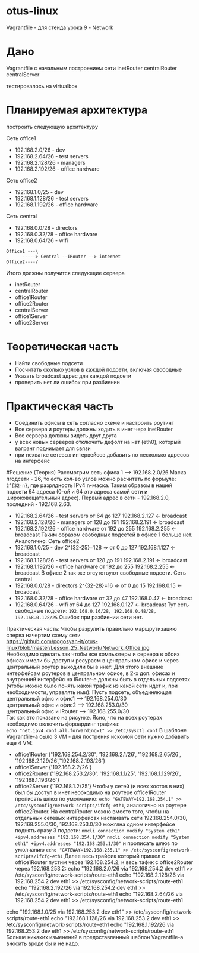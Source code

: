# otus-linux
Vagrantfile - для стенда урока 9 - Network

# Дано
Vagrantfile с начальным  построением сети
inetRouter
centralRouter
centralServer

тестировалось на virtualbox

# Планируемая архитектура
построить следующую архитектуру

Сеть office1
- 192.168.2.0/26      - dev
- 192.168.2.64/26    - test servers
- 192.168.2.128/26  - managers
- 192.168.2.192/26  - office hardware

Сеть office2
- 192.168.1.0/25      - dev
- 192.168.1.128/26  - test servers
- 192.168.1.192/26  - office hardware


Сеть central
- 192.168.0.0/28    - directors
- 192.168.0.32/28  - office hardware
- 192.168.0.64/26  - wifi

```
Office1 ---\
      -----> Central --IRouter --> internet
Office2----/
```
Итого должны получится следующие сервера
- inetRouter
- centralRouter
- office1Router
- office2Router
- centralServer
- office1Server
- office2Server

# Теоретическая часть
- Найти свободные подсети
- Посчитать сколько узлов в каждой подсети, включая свободные
- Указать broadcast адрес для каждой подсети
- проверить нет ли ошибок при разбиении

# Практическая часть
- Соединить офисы в сеть согласно схеме и настроить роутинг
- Все сервера и роутеры должны ходить в инет черз inetRouter
- Все сервера должны видеть друг друга
- у всех новых серверов отключить дефолт на нат (eth0), который вагрант поднимает для связи
- при нехватке сетевых интервейсов добавить по несколько адресов на интерфейс


#Решение (Теория) 
Рассмотрим сеть офиса 1 --> 192.168.2.0/26 Маска пгодсети - 26, то есть кол-во узлов можно расчитать по формуле: `2^{32-n}`, где разрядность IPv4 n-маска.
Таким образом в нашей подсети 64 адреса (0-ой и 64 это адреса самой сети и широковещательный адрес).  Первый адрес в сети - 192.168.2.0, последний - 192.168.2.63.
- 192.168.2.64/26    - test servers      от 64 до 127       192.168.2.127 <- broadcast 
- 192.168.2.128/26  - managers           от  128 до 191     192.168.2.191 <- broadcast 
- 192.168.2.192/26  - office hardware    от 192 до 255      192.168.2.255 <- broadcast 
Таким образом свободных подсетей в офисе 1 больше нет.
Аналогично:
Сеть office2
- 192.168.1.0/25      - dev                    2^{32-25}=128 => от 0 до 127      192.168.1.127 <- broadcast 
- 192.168.1.128/26  - test servers             от 128 до 191                     192.168.2.191 <- broadcast 
- 192.168.1.192/26  - office hardware          от 192 до 255                     192.168.2.255 <- broadcast
В офисе 2 так-же отсутствуют свободные подсети.
Сеть central
- 192.168.0.0/28    - directors                 2^{32-28}=16  => от 0 до 15     192.168.0.15 <- broadcast
- 192.168.0.32/28  - office hardware            от 32 до 47                     192.168.0.47 <- broadcast
- 192.168.0.64/26  - wifi                       от 64 до 127                    192.168.0.127 <- broadcast
Тут есть свободные подсети: `192.168.0.16/28, 192.168.0.48/28, 192.168.0.128/25`
Ошибок при разбиении сети нет.

Практическая часть:
Чтобы разрулить правильно маршрутизацию сперва начертим схему сети <br/>
https://github.com/pogosyan-it/otus-linux/blob/master/Lesson_25_Network/Network_Office.jpg <br/>
Необходимо сделать так чтобы все компьютеры и сервера в обоих офисах имели бы доступ к ресурасм в центральном офисе и через центральный роутер выходили бы в инет.
Для этого внешние интерфейсам роутеров в центральном офисе, в 2-х доп. офисах и внутренний интерфейс на IRouter-e должны быть в отдельных подсетях (чтобы можно было понять какой трафик из какой сети идет и, при необходимости, управлять ими):
Пусть подсеть, объединяющая <br/>
центральный офис и офис1 --> 192.168.254.0/30 <br/>
центральный офис и офис2 --> 192.168.253.0/30 <br/>
центральный офис и IRouter --> 192.168.255.0/30 <br/>
Так как это показано на рисунке. 
Ясно, что на всех роутерах необходимо включить форвардинг трафика: <br/>
`echo "net.ipv4.conf.all.forwarding=1" >> /etc/sysctl.conf`
В шаблоне Vagrantfile-а было 3 VM - для пострения искомой сети нужно добавить еще 4 VM: <br/>
- office1Router {'192.168.254.2/30', '192.168.2.1/26', '192.168.2.65/26', '192.168.2.129/26','192.168.2.193/26'}
- office1Server {'192.168.2.2/26'}
- office2Router {'192.168.253.2/30', '192.168.1.1/25', '192.168.1.129/26', '192.168.1.193/26'}
- office2Server {'192.168.1.2/25'}
Чтобы у сетей (и всех хостов в них) был бы доступ в инет необходимо на роутере office1Router прописать шлюз по умолчанию:
`echo "GATEWAY=192.168.254.1" >> /etc/sysconfig/network-scripts/ifcfg-eth1`, аналогично на роутере office2Router.
На centralRouter можно вместо того, чтобы на отдельных сетевых интерфейсах настаивать сети  192.168.254.0/30, 192.168.255.0/30, 192.168.253.0/30 можглна одном интерфейсе поднять сразу 3 подсети:
`nmcli connection modify "System eth1" +ipv4.addresses "192.168.254.1/30"`
`nmcli connection modify "System eth1" +ipv4.addresses "192.168.253.1/30"`
и прописать шлюз по умолчанию 
`echo "GATEWAY=192.168.255.1" >> /etc/sysconfig/network-scripts/ifcfg-eth1`
Далее весь трайфик который пришел с office1Router пустим через 192.168.254.2, и весь тафик с office2Router через 192.168.253.2:
echo "192.168.2.0/26 via 192.168.254.2 dev eth1 >> /etc/sysconfig/network-scripts/route-eth1
echo "192.168.2.128/26 via 192.168.254.2 dev eth1 >> /etc/sysconfig/network-scripts/route-eth1
echo "192.168.2.192/26 via 192.168.254.2 dev eth1 >> /etc/sysconfig/network-scripts/route-eth1
echo "192.168.2.64/26 via 192.168.254.2 dev eth1 >> /etc/sysconfig/network-scripts/route-eth1

echo "192.168.1.0/25 via 192.168.253.2 dev eth1" >> /etc/sysconfig/network-scripts/route-eth1
echo "192.168.1.128/26 via 192.168.253.2 dev eth1 >> /etc/sysconfig/network-scripts/route-eth1
echo "192.168.1.192/26 via 192.168.253.2 dev eth1 >> /etc/sysconfig/network-scripts/route-eth1
Больше никаких изменений в предоставленный шаблон Vagrantfile-а вносить вроде бы и не надо.



